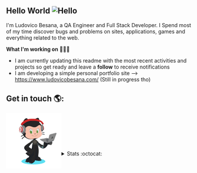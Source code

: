 ## Hello World <img src="https://user-images.githubusercontent.com/1303154/88677602-1635ba80-d120-11ea-84d8-d263ba5fc3c0.gif" width="28px" alt="Hello">



I'm Ludovico Besana, a QA Engineer and Full Stack Developer. I Spend most of my time discover bugs and problems on sites, applications, games and everything related to the web.


  
**What I'm working on** 👨🏻‍💻

- I am currently updating this readme with the most recent activities and projects so get ready and leave a **follow** to receive notifications
- I am developing a simple personal portfolio site --> https://www.ludovicobesana.com/ (Still in progress tho)


## Get in touch 🌎:

<img align="left" width="150" height="150" src="images/lb-octocat.gif"></a>

<br />
<br />
<br />
<br />
<br />
<br />

<details>
<summary>
  Stats :octocat:
</summary>

#### GitHub Stats :bar_chart:

<img align="left" src="https://github-readme-streak-stats.herokuapp.com/?user=ludovicobesana&theme=dark" />
<img align="left" src="https://github-readme-stats.vercel.app/api?username=ludovicobesana&count_private=true&theme=dark" />
<img align="left" src="https://github-readme-stats.vercel.app/api/wakatime?username=ludovicobesana&theme=dark" />

</details>
